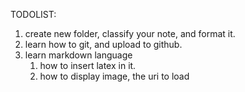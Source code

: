 TODOLIST:

1. create new folder, classify your note, and format it.
2. learn how to git, and upload to github.
3. learn markdown language
   1. how to insert latex in it. 
   2. how to display image, the uri to load